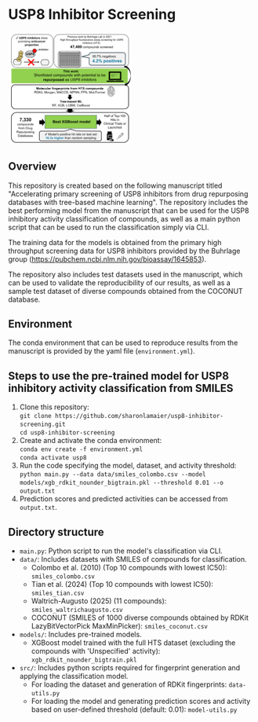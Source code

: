 # USP8 Inhibitor Screening
<img src="https://github.com/sharonlamaier/usp8-inhibitor-screening/blob/main/TOC.png" width=50% height=50%>

## Overview 
This repository is created based on the following manuscript titled "Accelerating primary screening of USP8 inhibitors from drug repurposing databases with tree-based machine learning".
The repository includes the best performing model from the manuscript that can be used for the USP8 inhibitory activity classification of compounds, as well as a main python script that can be used to run the classification simply via CLI.   

The training data for the models is obtained from the primary high throughput screening data for USP8 inhibitors provided by the Buhrlage group (https://pubchem.ncbi.nlm.nih.gov/bioassay/1645853). 

The repository also includes test datasets used in the manuscript, which can be used to validate the reproducibility of our results, as well as a sample test dataset of diverse compounds obtained from the COCONUT database.

## Environment
The conda environment that can be used to reproduce results from the manuscript is provided by the yaml file (````environment.yml````).

## Steps to use the pre-trained model for USP8 inhibitory activity classification from SMILES
1. Clone this repository: <br>
   ````git clone https://github.com/sharonlamaier/usp8-inhibitor-screening.git```` <br>
   ````cd usp8-inhibitor-screening````
3. Create and activate the conda environment: <br>
   ````conda env create -f environment.yml```` <br>
   ````conda activate usp8````
4. Run the code specifying the model, dataset, and activity threshold: <br>
   ````python main.py --data data/smiles_colombo.csv --model models/xgb_rdkit_nounder_bigtrain.pkl --threshold 0.01 --o output.txt````
5. Prediction scores and predicted activities can be accessed from ````output.txt````.

## Directory structure
- ````main.py````: Python script to run the model's classification via CLI.
- ````data/````: Includes datasets with SMILES of compounds for classification. 
   - Colombo et al. (2010) (Top 10 compounds with lowest IC50): ````smiles_colombo.csv````
   - Tian et al. (2024) (Top 10 compounds with lowest IC50):  ````smiles_tian.csv````
   - Waltrich-Augusto (2025) (11 compounds): ````smiles_waltrichaugusto.csv````
   - COCONUT (SMILES of 1000 diverse compounds obtained by RDKit LazyBitVectorPick MaxMinPicker): ````smiles_coconut.csv````
- ````models/````: Includes pre-trained models.
  - XGBoost model trained with the full HTS dataset (excluding the compounds with 'Unspecified' activity): ````xgb_rdkit_nounder_bigtrain.pkl```` 
- ````src/````: Includes python scripts required for fingerprint generation and applying the classification model.
   - For loading the dataset and generation of RDKit fingerprints: ````data-utils.py```` 
   - For loading the model and generating prediction scores and activity based on user-defined threshold (default: 0.01): ````model-utils.py````
